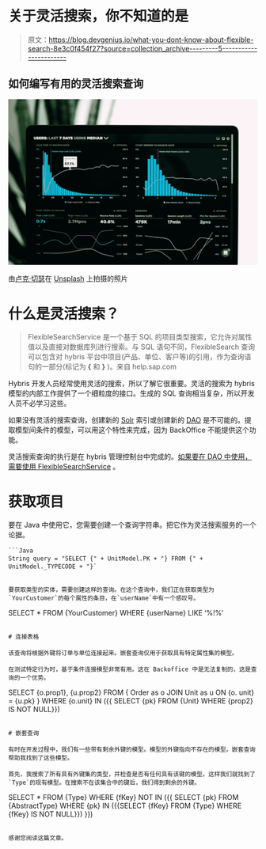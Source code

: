 # 关于灵活搜索，你不知道的是

> 原文：<https://blog.devgenius.io/what-you-dont-know-about-flexible-search-8e3c0f454f27?source=collection_archive---------5----------------------->

## 如何编写有用的灵活搜索查询

![](img/9abb9dc174865cd698159f3a3a426031.png)

由[卢克·切瑟](https://unsplash.com/@lukechesser?utm_source=medium&utm_medium=referral)在 [Unsplash](https://unsplash.com?utm_source=medium&utm_medium=referral) 上拍摄的照片

# 什么是灵活搜索？

> FlexibleSearchService 是一个基于 SQL 的项目类型搜索，它允许对属性值以及直接对数据库列进行搜索。与 SQL 语句不同，FlexibleSearch 查询可以包含对 hybris 平台中项目(产品、单位、客户等)的引用，作为查询语句的一部分(标记为 **{** 和 **}** )。来自 help.sap.com

Hybris 开发人员经常使用灵活的搜索，所以了解它很重要。灵活的搜索为 hybris 模型的内部工作提供了一个细粒度的接口。生成的 SQL 查询相当复杂，所以开发人员不必学习这些。

如果没有灵活的搜索查询，创建新的 [Solr](https://lucene.apache.org/solr/) 索引或创建新的 [DAO](https://www.baeldung.com/java-dao-pattern) 是不可能的。提取模型间条件的模型，可以用这个特性来完成，因为 BackOffice 不能提供这个功能。

灵活搜索查询的执行是在 hybris 管理控制台中完成的。[如果要在 DAO 中使用，需要使用 FlexibleSearchService](https://help.sap.com/doc/a4265d5ea8314eb2929e6cf6fb8e35a5/1811/en-US/de/hybris/platform/servicelayer/search/FlexibleSearchService.html) 。

# 获取项目

要在 Java 中使用它，您需要创建一个查询字符串。把它作为灵活搜索服务的一个论据。

```
```Java
String query = "SELECT {" + UnitModel.PK + "} FROM {" + UnitModel._TYPECODE + "}`
```
```

要获取类型的实体，需要创建这样的查询。在这个查询中，我们正在获取类型为`YourCustomer`的每个属性的条目，在`userName`中有一个感叹号。

```
SELECT * FROM {YourCustomer} WHERE {userName} LIKE ‘%!%’
```

# 连接表格

该查询将根据外键将订单与单位连接起来。嵌套查询仅用于获取具有特定属性集的模型。

在测试特定行为时，基于条件连接模型非常有用。这在 Backoffice 中是无法复制的，这是查询的一个优势。

```
SELECT {o.prop1}, {u.prop2} FROM { Order as o JOIN Unit as u ON {o. unit} = {u.pk} } WHERE {o.unit} IN ({{ SELECT {pk} FROM {Unit} WHERE {prop2} IS NOT NULL}})
```

# 嵌套查询

有时在开发过程中，我们有一些带有剩余外键的模型。模型的外键指向不存在的模型。嵌套查询帮助我找到了这些模型。

首先，我搜索了所有具有外键集的类型，并检查是否有任何具有该键的模型。这样我们就找到了`Type`的现有模型。在搜索不在该集合中的键后，我们得到剩余的外键。

```
SELECT * FROM {Type} WHERE {fKey} NOT IN ({{ SELECT {pk} FROM {AbstractType} WHERE {pk} IN ({{SELECT {fKey} FROM {Type} WHERE {fKey} IS NOT NULL}}) }})
```

感谢您阅读这篇文章。